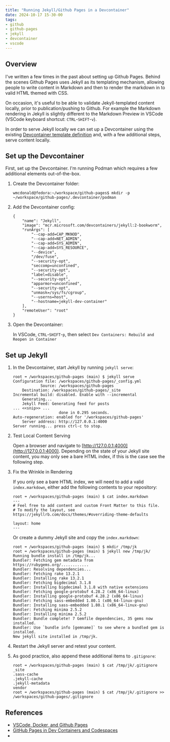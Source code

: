```yaml
---
title: "Running Jekyll/Github Pages in a Devcontainer"
date: 2024-10-17 15-30-00
tags:
- github
- github-pages
- jekyll
- devcontainer
- vscode
---
```


## Overview
I've written a few times in the past about setting up Github Pages. Behind the scenes Github Pages uses Jekyll as its templating mechanism, allowing people to write content in Markdown and then to render the markdown in to valid HTML themed with CSS.

On occasion, it's useful to be able to validate Jekyll-templated content locally, prior to publication/pushing to Github. For example the Markdown rendering in Jekyll is slightly different to the Markdown Preview in VSCode (VSCode keyboard shortcut: `CTRL`-`SHIFT`-`v`).

In order to serve Jekyll locally we can set up a Devcontainer using the existing [Devcontainer template definition](https://github.com/devcontainers/templates/tree/main/src/jekyll) and, with a few additional steps, serve content locally.

## Set up the Devcontainer

First, set up the Devcontainer. I'm  running Podman which requires a few additional elements out-of-the-box.

1. Create the Devcontainer folder:

	```
	wmcdonald@fedora:~/workspace/github-pages$ mkdir -p ~/workspace/github-pages/.devcontainer/podman
	```

2. Add the Devcontainer config:

	```
	{
		"name": "Jekyll",
		"image": "mcr.microsoft.com/devcontainers/jekyll:2-bookworm",
		"runArgs": [
			"--cap-add=CAP_MKNOD",
			"--cap-add=NET_ADMIN",
			"--cap-add=SYS_ADMIN",
			"--cap-add=SYS_RESOURCE",
			"--device",
			"/dev/fuse",
			"--security-opt",
			"seccomp=unconfined",
			"--security-opt",
			"label=disable",
			"--security-opt",
			"apparmor=unconfined",
			"--security-opt",
			"unmask=/sys/fs/cgroup",
			"--userns=host",
			"--hostname=jekyll-dev-container"
		],
		"remoteUser": "root"
	}
	```

3. Open the Devcontainer:

	In VSCode, `CTRL`-`SHIFT`-`p`, then select `Dev Containers: Rebuild and Reopen in Container`

## Set up Jekyll

1. In the Devcontainer, start Jekyll by running `jekyll serve`:

	```
	root ➜ /workspaces/github-pages (main) $ jekyll serve
	Configuration file: /workspaces/github-pages/_config.yml
				Source: /workspaces/github-pages
		Destination: /workspaces/github-pages/_site
	Incremental build: disabled. Enable with --incremental
		Generating... 
		Jekyll Feed: Generating feed for posts
	... <<snip>> ...
						done in 0.295 seconds.
	Auto-regeneration: enabled for '/workspaces/github-pages'
		Server address: http://127.0.0.1:4000
	Server running... press ctrl-c to stop.
	```

2. Test Local Content Serving

	Open a browser and navigate to [http://127.0.0.1:4000](http://127.0.0.1:4000). Depending on the state of your Jekyll site content, you may only see a bare HTML index, if this is the case see the following step.

3. Fix the Wrinkle in Rendering

	If you only see a bare HTML index, we will need to add a valid `index.markdown`, either add the following contents to your repository:

	```
	root ➜ /workspaces/github-pages (main) $ cat index.markdown 
	---
	# Feel free to add content and custom Front Matter to this file.
	# To modify the layout, see https://jekyllrb.com/docs/themes/#overriding-theme-defaults

	layout: home
	---
	```

	Or create a dummy Jekyll site and copy the `index.markdown`:

	```
	root ➜ /workspaces/github-pages (main) $ mkdir /tmp/jk
	root ➜ /workspaces/github-pages (main) $ jekyll new /tmp/jk/
	Running bundle install in /tmp/jk... 
	Bundler: Fetching gem metadata from https://rubygems.org/............
	Bundler: Resolving dependencies...
	Bundler: Fetching rake 13.2.1
	Bundler: Installing rake 13.2.1
	Bundler: Fetching bigdecimal 3.1.8
	Bundler: Installing bigdecimal 3.1.8 with native extensions
	Bundler: Fetching google-protobuf 4.28.2 (x86_64-linux)
	Bundler: Installing google-protobuf 4.28.2 (x86_64-linux)
	Bundler: Fetching sass-embedded 1.80.1 (x86_64-linux-gnu)
	Bundler: Installing sass-embedded 1.80.1 (x86_64-linux-gnu)
	Bundler: Fetching minima 2.5.2
	Bundler: Installing minima 2.5.2
	Bundler: Bundle complete! 7 Gemfile dependencies, 35 gems now installed.
	Bundler: Use `bundle info [gemname]` to see where a bundled gem is installed.
	New jekyll site installed in /tmp/jk. 
	```

4. Restart the Jekyll server and retest your content.

5. As good practice, also append these additional items to `.gitignore`:

	```
	root ➜ /workspaces/github-pages (main) $ cat /tmp/jk/.gitignore 
	_site
	.sass-cache
	.jekyll-cache
	.jekyll-metadata
	vendor
	root ➜ /workspaces/github-pages (main) $ cat /tmp/jk/.gitignore >> /workspaces/github-pages/.gitignore
	```

## References

- [VSCode, Docker, and Github Pages](https://www.allisonthackston.com/articles/vscode-docker-github-pages.html)
- [GitHub Pages in Dev Containers and Codespaces](https://blog.robsewell.com/blog/github-pages-in-dev-containers-and-codespaces/)
- []()
